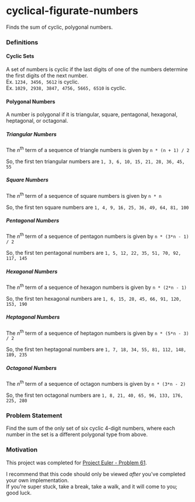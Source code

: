 # cyclical-figurate-numbers 
Finds the sum of cyclic, polygonal numbers.

### Definitions
#### Cyclic Sets
A set of numbers is cyclic if the last digits of one of the numbers determine the first digits of the next number.  
Ex. `1234, 3456, 5612` is cyclic.  
Ex. `1029, 2938, 3847, 4756, 5665, 6510` is cyclic.  

#### Polygonal Numbers
A number is polygonal if it is triangular, square, pentagonal, hexagonal, heptagonal, or octagonal.
##### Triangular Numbers
The *n*<sup>th</sup> term of a sequence of triangle numbers is given by `n * (n + 1) / 2`  

So, the first ten triangular numbers are `1, 3, 6, 10, 15, 21, 28, 36, 45, 55`

##### Square Numbers
The *n*<sup>th</sup> term of a sequence of square numbers is given by `n * n`  

So, the first ten square numbers are `1, 4, 9, 16, 25, 36, 49, 64, 81, 100`

##### Pentagonal Numbers
The *n*<sup>th</sup> term of a sequence of pentagon numbers is given by `n * (3*n - 1) / 2`  

So, the first ten pentagonal numbers are `1, 5, 12, 22, 35, 51, 70, 92, 117, 145`

##### Hexagonal Numbers
The *n*<sup>th</sup> term of a sequence of hexagon numbers is given by `n * (2*n - 1)`  

So, the first ten hexagonal numbers are `1, 6, 15, 28, 45, 66, 91, 120, 153, 190`

##### Heptagonal Numbers
The *n*<sup>th</sup> term of a sequence of heptagon numbers is given by `n * (5*n - 3) / 2`  

So, the first ten heptagonal numbers are `1, 7, 18, 34, 55, 81, 112, 148, 189, 235`

##### Octagonal Numbers
The *n*<sup>th</sup> term of a sequence of octagon numbers is given by `n * (3*n - 2)`  

So, the first ten octagonal numbers are `1, 8, 21, 40, 65, 96, 133, 176, 225, 280`

### Problem Statement
Find the sum of the only set of six cyclic 4-digit numbers, where each number in the set is a different polygonal type from above.

### Motivation
This project was completed for [Project Euler - Problem 61](https://projecteuler.net/problem=61).

I recommend that this code should only be viewed _after_ you've completed your own implementation.  
If you're super stuck, take a break, take a walk, and it will come to you; good luck.
